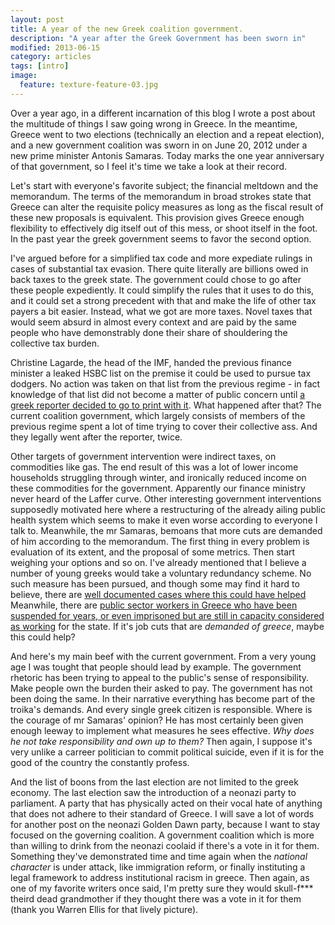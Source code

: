 ```yaml
---
layout: post
title: A year of the new Greek coalition government.
description: "A year after the Greek Government has been sworn in"
modified: 2013-06-15
category: articles
tags: [intro]
image:
  feature: texture-feature-03.jpg
---
```


Over a year ago, in a different incarnation of this blog I wrote a post about the multitude of things I saw going wrong in Greece. In the meantime, Greece went to two elections (technically an election and a repeat election), and a new government coalition was sworn in on June 20, 2012 under a new prime minister Antonis Samaras. Today marks the one year anniversary of that government, so I feel it's time we take a look at their record.  

Let's start with everyone's favorite subject; the financial meltdown and the memorandum. The terms of the memorandum in broad strokes state that Greece can alter the requisite policy measures as long as the fiscal result of these new proposals is equivalent. This provision gives Greece enough flexibility to effectively dig itself out of this mess, or shoot itself in the foot. In the past year the greek government seems to favor the second option. 

I've argued before for a simplified tax code and more expediate rulings in cases of substantial tax evasion. There quite literally are billions owed in back taxes to the greek state. The government could chose to go after these people expediently. It could simplify the rules that it uses to do this, and it could set a strong precedent with that and make the life of other tax payers a bit easier. Instead, what we got are more taxes. Novel taxes that would seem absurd in almost every context and are paid by the same people who have demonstrably done their share of shouldering the collective tax burden.

Christine Lagarde, the head of the IMF, handed the previous finance minister a leaked HSBC list on the premise it could be used to pursue tax dodgers. No action was taken on that list from the previous regime - in fact knowledge of that list did not become a matter of public concern until [a greek reporter decided to go to print with it](http://www.guardian.co.uk/world/2013/jun/09/lagarde-list-publisher-returns-greek-court-kostas-vaxevanis). What happened after that? The current coalition government, which largely consists of members of the previous regime spent a lot of time trying to cover their collective ass. And they legally went after the reporter, twice. 

Other targets of government intervention were indirect taxes, on commodities like gas. The end result of this was a lot of lower income households struggling through winter, and ironically reduced income on these commodities for the government. Apparently our finance ministry never heard of the Laffer curve. Other interesting government interventions supposedly motivated here where a restructuring of the already ailing public health system which seems to make it even worse according to everyone I talk to. Meanwhile, the mr Samaras, bemoans that more cuts are demanded of him according to the memorandum. The first thing in every problem is evaluation of its extent, and the proposal of some metrics. Then start weighing your options and so on. I've already mentioned that I believe a number of young greeks would take a voluntary redundancy scheme. No such measure has been pursued, and though some may find it hard to believe, there are [well documented cases where this could have helped](http://www.independent.co.uk/news/world/europe/greece-wants-to-cut-its-public-sector-this-man-wants-to-quit-as-a-teacher-so-why-did-it-take-two-years-8599762.html)
Meanwhile, there are [public sector workers in Greece who have been suspended for years, or even imprisoned but are still in capacity considered as working](http://www.csmonitor.com/World/Europe/2013/0426/Greece-starts-firing-civil-servants-for-first-time-in-a-century) for the state. If it's job cuts that are *demanded of greece*, maybe this could help?

And here's my main beef with the current government. From a very young age I was tought that people should lead by example. The government rhetoric has been trying to appeal to the public's sense of responsibility. Make people own the burden their asked to pay. The government has not been doing the same. In their narrative everything has become part of the troika's demands. And every single greek citizen is responsible. Where is the courage of mr Samaras' opinion? He has most certainly been given enough leeway to implement what measures he sees effective. *Why does he not take responsibility and own up to them?* Then again, I suppose it's very unlike a carreer politician to commit political suicide, even if it is for the good of the country the constantly profess.

And the list of boons from the last election are not limited to the greek economy. The last election saw the introduction of a neonazi party to parliament. A party that has physically acted on their vocal hate of anything that does not adhere to their standard of Greece. I will save a lot of words for another post on the neonazi Golden Dawn party, because I want to stay focused on the governing coalition. A government coalition which is more than willing to drink from the neonazi coolaid if there's a vote in it for them. Something they've demonstrated time and time again when the *national character* is under attack, like immigration reform, or finally instituting a legal framework to address institutional racism in greece. Then again, as one of my favorite writers once said, I'm pretty sure they would skull-f*** theird dead grandmother if they thought there was a vote in it for them (thank you Warren Ellis for that lively picture). 

